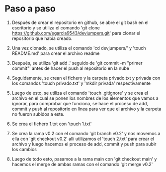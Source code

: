 # Paso a paso
1. Después de crear el repositorio en github, se abre el git bash en el escritorio y se utiliza el comando 'git clone https://github.com/egarcia9543/devjumpers.git' para clonar el repositorio que había creado.

2. Una vez clonado, se utiliza el comando 'cd devjumpers/' y 'touch README.md' para crear el archivo readme

3. Después, se utiliza 'git add .' seguido de 'git commit -m "primer commit"' antes de hacer el push al repositorio en la nube

4. Seguidamente, se crean el fichero y la carpeta privado.txt y privada con los comandos 'touch privado.txt' y 'mkdir privada' respectivamente

5. Luego de esto, se utiliza el comando 'touch .gitignore' y se crea el archivo en el cual se ponen los nombres de los elementos que vamos a ignorar, para comprobar que funciona, se hace el proceso de add, commit y push al repositorio en línea para ver que el archivo y la carpeta no fueron subidos a este.

6. Se crea el fichero 1.txt con 'touch 1.txt'

7. Se crea la rama v0.2 con el comando 'git branch v0.2' y nos movemos a ella con 'git checkout v0.2' allí utilizamos el 'touch 2.txt' para crear el archivo y luego hacemos el proceso de add, commit y push para subir los cambios

8. Luego de todo esto, pasamos a la rama main con 'git checkout main' y hacemos el merge de ambas ramas con el comando 'git merge v0.2'